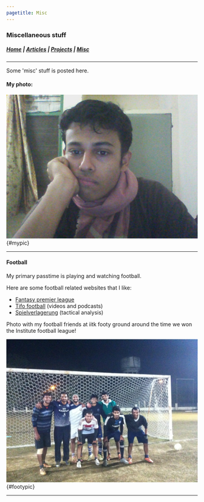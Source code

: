 ```yaml
---
pagetitle: Misc
---
```


### Miscellaneous stuff 

##### [Home](index.html) |  [Articles](articles.html) | [Projects](projects.html) | [Misc](misc.html) 

---

Some 'misc' stuff is posted here. 

#### My photo:

![ninad_photo](./media/ninad1.jpg){#mypic}

---

#### Football

My primary passtime is playing and watching football. 

Here are some football related websites that I like:

 * [Fantasy premier league](http://fantasy.premierleague.com/)
 * [Tifo football](https://www.tifofootball.com/) (videos and podcasts)
 * [Spielverlagerung](http://spielverlagerung.com/) (tactical analysis)


Photo with my football friends at iitk footy ground around the time we won the Institute football league! 

![ninad_photo](./media/ifl01.jpg){#footypic}

---


